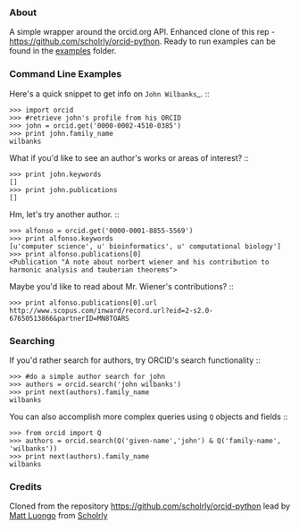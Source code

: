 ### About

A simple wrapper around the orcid.org API. Enhanced clone of this rep - https://github.com/scholrly/orcid-python. Ready to run examples can be found in the [examples](examples) folder.

### Command Line Examples

Here's a quick snippet to get info on `John Wilbanks`_. ::

    >>> import orcid
    >>> #retrieve john's profile from his ORCID
    >>> john = orcid.get('0000-0002-4510-0385')
    >>> print john.family_name
    wilbanks

What if you'd like to see an author's works or areas of interest? ::

    >>> print john.keywords
    []
    >>> print john.publications
    []

Hm, let's try another author. ::

    >>> alfonso = orcid.get('0000-0001-8855-5569')
    >>> print alfonso.keywords
    [u'computer science', u' bioinformatics', u' computational biology']
    >>> print alfonso.publications[0]
    <Publication "A note about norbert wiener and his contribution to harmonic analysis and tauberian theorems">


Maybe you'd like to read about Mr. Wiener's contributions? ::

    >>> print alfonso.publications[0].url
    http://www.scopus.com/inward/record.url?eid=2-s2.0-67650513866&partnerID=MN8TOARS

### Searching


If you'd rather search for authors, try ORCID's search functionality ::

    >>> #do a simple author search for john
    >>> authors = orcid.search('john wilbanks')
    >>> print next(authors).family_name
    wilbanks

You can also accomplish more complex queries using `Q` objects and fields ::

    >>> from orcid import Q
    >>> authors = orcid.search(Q('given-name','john') & Q('family-name', 'wilbanks'))
    >>> print next(authors).family_name
    wilbanks


### Credits

Cloned from the repository https://github.com/scholrly/orcid-python lead by [Matt Luongo](https://github.com/mhluongo) from [Scholrly](https://github.com/scholrly/)
